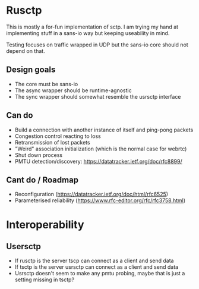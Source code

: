 # Rusctp

This is mostly a for-fun implementation of sctp. I am trying my hand at implementing stuff in a sans-io way but keeping useability in mind.

Testing focuses on traffic wrapped in UDP but the sans-io core should not depend on that.

## Design goals

* The core must be sans-io
* The async wrapper should be runtime-agnostic
* The sync wrapper should somewhat resemble the usrsctp interface

## Can do
* Build a connection with another instance of itself and ping-pong packets
* Congestion control reacting to loss
* Retransmission of lost packets
* "Weird" association initialization (which is the normal case for webrtc)
* Shut down process
* PMTU detection/discovery: https://datatracker.ietf.org/doc/rfc8899/

## Cant do / Roadmap
* Reconfiguration (https://datatracker.ietf.org/doc/html/rfc6525)
* Parameterised reliability (https://www.rfc-editor.org/rfc/rfc3758.html)

# Interoperability
## Usersctp
* If rusctp is the server tscp can connect as a client and send data
* If tsctp is the server usrsctp can connect as a client and send data
* Usrsctp doesn't seem to make any pmtu probing, maybe that is just a setting missing in tsctp?
